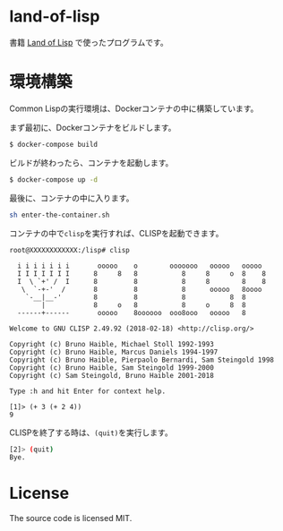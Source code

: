 # land-of-lisp

書籍 [Land of Lisp](https://www.oreilly.co.jp/books/9784873115870/) で使ったプログラムです。  

# 環境構築
Common Lispの実行環境は、Dockerコンテナの中に構築しています。  

まず最初に、Dockerコンテナをビルドします。
```bash
$ docker-compose build
```

ビルドが終わったら、コンテナを起動します。
```bash
$ docker-compose up -d
```

最後に、コンテナの中に入ります。
```bash
sh enter-the-container.sh
```

コンテナの中で`clisp`を実行すれば、CLISPを起動できます。
```
root@XXXXXXXXXXXX:/lisp# clisp

  i i i i i i i       ooooo    o        ooooooo   ooooo   ooooo
  I I I I I I I      8     8   8           8     8     o  8    8
  I  \ `+' /  I      8         8           8     8        8    8
   \  `-+-'  /       8         8           8      ooooo   8oooo
    `-__|__-'        8         8           8           8  8
        |            8     o   8           8     o     8  8
  ------+------       ooooo    8oooooo  ooo8ooo   ooooo   8

Welcome to GNU CLISP 2.49.92 (2018-02-18) <http://clisp.org/>

Copyright (c) Bruno Haible, Michael Stoll 1992-1993
Copyright (c) Bruno Haible, Marcus Daniels 1994-1997
Copyright (c) Bruno Haible, Pierpaolo Bernardi, Sam Steingold 1998
Copyright (c) Bruno Haible, Sam Steingold 1999-2000
Copyright (c) Sam Steingold, Bruno Haible 2001-2018

Type :h and hit Enter for context help.

[1]> (+ 3 (+ 2 4))
9
```

CLISPを終了する時は、`(quit)`を実行します。
```bash
[2]> (quit)
Bye.
```

# License
The source code is licensed MIT.
